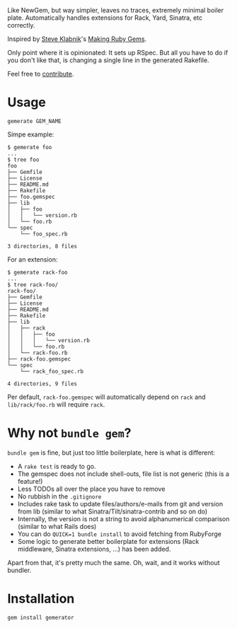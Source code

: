 Like NewGem, but way simpler, leaves no traces, extremely minimal boiler plate.
Automatically handles extensions for Rack, Yard, Sinatra, etc correctly.

Inspired by [Steve Klabnik](http://steveklabnik.com/)'s
[Making Ruby Gems](http://timelessrepo.com/making-ruby-gems).

Only point where it is opinionated: It sets up RSpec. But all you have to do if
you don't like that, is changing a single line in the generated Rakefile.

Feel free to [contribute](http://github.com/rkh/gemerator).

# Usage

    gemerate GEM_NAME

Simpe example:

    $ gemerate foo
    ...
    $ tree foo
    foo
    ├── Gemfile
    ├── License
    ├── README.md
    ├── Rakefile
    ├── foo.gemspec
    ├── lib
    │   ├── foo
    │   │   └── version.rb
    │   └── foo.rb
    └── spec
        └── foo_spec.rb

    3 directories, 8 files

For an extension:

    $ gemerate rack-foo
    ...
    $ tree rack-foo/
    rack-foo/
    ├── Gemfile
    ├── License
    ├── README.md
    ├── Rakefile
    ├── lib
    │   ├── rack
    │   │   ├── foo
    │   │   │   └── version.rb
    │   │   └── foo.rb
    │   └── rack-foo.rb
    ├── rack-foo.gemspec
    └── spec
        └── rack_foo_spec.rb

    4 directories, 9 files

Per default, `rack-foo.gemspec` will automatically depend on `rack` and
`lib/rack/foo.rb` will require `rack`.

# Why not `bundle gem`?

`bundle gem` is fine, but just too little boilerplate, here is what is
different:

* A `rake test` is ready to go.
* The gemspec does not include shell-outs, file list is not generic (this is a
  feature!)
* Less TODOs all over the place you have to remove
* No rubbish in the `.gitignore`
* Includes rake task to update files/authors/e-mails from git and version from
  lib (similar to what Sinatra/Tilt/sinatra-contrib and so on do)
* Internally, the version is not a string to avoid alphanumerical comparison
  (similar to what Rails does)
* You can do `QUICK=1 bundle install` to avoid fetching from RubyForge
* Some logic to generate better boilerplate for extensions (Rack middleware,
  Sinatra extensions, ...) has been added.

Apart from that, it's pretty much the same. Oh, wait, and it works without
bundler.

# Installation

    gem install gemerator
